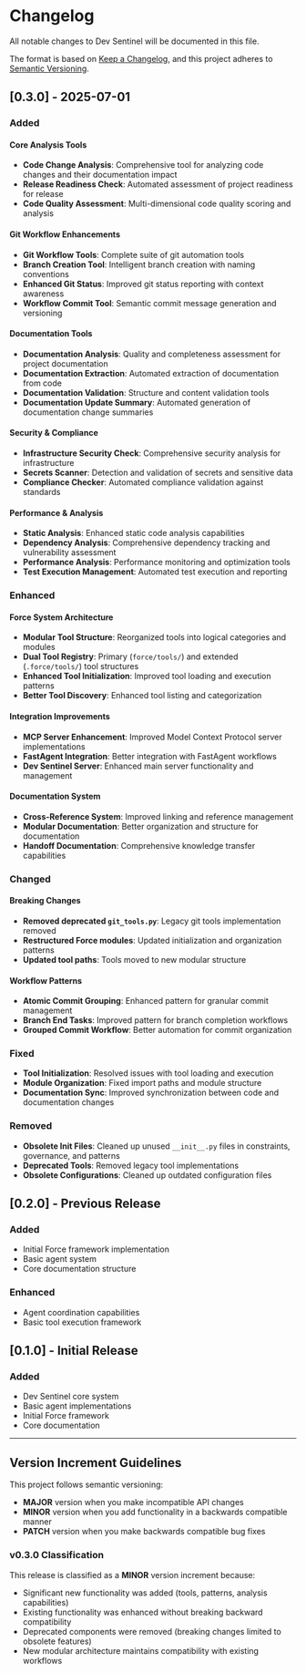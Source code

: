 # Changelog

All notable changes to Dev Sentinel will be documented in this file.

The format is based on [Keep a Changelog](https://keepachangelog.com/en/1.0.0/),
and this project adheres to [Semantic Versioning](https://semver.org/spec/v2.0.0.html).

## [0.3.0] - 2025-07-01

### Added

#### Core Analysis Tools
- **Code Change Analysis**: Comprehensive tool for analyzing code changes and their documentation impact
- **Release Readiness Check**: Automated assessment of project readiness for release
- **Code Quality Assessment**: Multi-dimensional code quality scoring and analysis

#### Git Workflow Enhancements
- **Git Workflow Tools**: Complete suite of git automation tools
- **Branch Creation Tool**: Intelligent branch creation with naming conventions
- **Enhanced Git Status**: Improved git status reporting with context awareness
- **Workflow Commit Tool**: Semantic commit message generation and versioning

#### Documentation Tools
- **Documentation Analysis**: Quality and completeness assessment for project documentation
- **Documentation Extraction**: Automated extraction of documentation from code
- **Documentation Validation**: Structure and content validation tools
- **Documentation Update Summary**: Automated generation of documentation change summaries

#### Security & Compliance
- **Infrastructure Security Check**: Comprehensive security analysis for infrastructure
- **Secrets Scanner**: Detection and validation of secrets and sensitive data
- **Compliance Checker**: Automated compliance validation against standards

#### Performance & Analysis
- **Static Analysis**: Enhanced static code analysis capabilities
- **Dependency Analysis**: Comprehensive dependency tracking and vulnerability assessment
- **Performance Analysis**: Performance monitoring and optimization tools
- **Test Execution Management**: Automated test execution and reporting

### Enhanced

#### Force System Architecture
- **Modular Tool Structure**: Reorganized tools into logical categories and modules
- **Dual Tool Registry**: Primary (`force/tools/`) and extended (`.force/tools/`) tool structures
- **Enhanced Tool Initialization**: Improved tool loading and execution patterns
- **Better Tool Discovery**: Enhanced tool listing and categorization

#### Integration Improvements
- **MCP Server Enhancement**: Improved Model Context Protocol server implementations
- **FastAgent Integration**: Better integration with FastAgent workflows
- **Dev Sentinel Server**: Enhanced main server functionality and management

#### Documentation System
- **Cross-Reference System**: Improved linking and reference management
- **Modular Documentation**: Better organization and structure for documentation
- **Handoff Documentation**: Comprehensive knowledge transfer capabilities

### Changed

#### Breaking Changes
- **Removed deprecated `git_tools.py`**: Legacy git tools implementation removed
- **Restructured Force modules**: Updated initialization and organization patterns
- **Updated tool paths**: Tools moved to new modular structure

#### Workflow Patterns
- **Atomic Commit Grouping**: Enhanced pattern for granular commit management
- **Branch End Tasks**: Improved pattern for branch completion workflows
- **Grouped Commit Workflow**: Better automation for commit organization

### Fixed

- **Tool Initialization**: Resolved issues with tool loading and execution
- **Module Organization**: Fixed import paths and module structure
- **Documentation Sync**: Improved synchronization between code and documentation changes

### Removed

- **Obsolete Init Files**: Cleaned up unused `__init__.py` files in constraints, governance, and patterns
- **Deprecated Tools**: Removed legacy tool implementations
- **Obsolete Configurations**: Cleaned up outdated configuration files

## [0.2.0] - Previous Release

### Added
- Initial Force framework implementation
- Basic agent system
- Core documentation structure

### Enhanced
- Agent coordination capabilities
- Basic tool execution framework

## [0.1.0] - Initial Release

### Added
- Dev Sentinel core system
- Basic agent implementations
- Initial Force framework
- Core documentation

---

## Version Increment Guidelines

This project follows semantic versioning:

- **MAJOR** version when you make incompatible API changes
- **MINOR** version when you add functionality in a backwards compatible manner
- **PATCH** version when you make backwards compatible bug fixes

### v0.3.0 Classification

This release is classified as a **MINOR** version increment because:
- Significant new functionality was added (tools, patterns, analysis capabilities)
- Existing functionality was enhanced without breaking backward compatibility
- Deprecated components were removed (breaking changes limited to obsolete features)
- New modular architecture maintains compatibility with existing workflows
